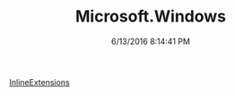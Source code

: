 ﻿---
title: Microsoft.Windows
date: 6/13/2016 8:14:41 PM
---

[InlineExtensions](T-Microsoft.Windows.InlineExtensions.html)
